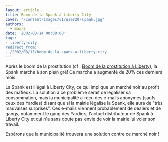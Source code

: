 ```yaml
---
layout: article
title: Boom de la Spank à Liberty City
cover: "/content/images/v1/user20/spank.jpg"
authors:
  - max-2
date: '2002-08-14 00:00:00''
tags:
- liberty-city
redirect_from:
- /2002/08/13/boom-de-la-spank-a-liberty-city
---
```


Après le boom de la prostitution (cf : [Boom de la prostitution à Liberty](/2002/08/09/boom-de-la-prostitution-a-liberty/)), la Spank marche à son plein gré! Ce marché a augmenté de 20% ces derniers mois.

La Spank est illégal à Liberty City, ce qui implique un marché noir au profit des mafieux. La solution à ce problème serait de légaliser sa consommation, mais la municipalité a reçu des e-mails anonymes (saufs ceux des Yardies) disant que si la mairie légalise la Spank, elle aura de "très mauvaises surprises". Ces e-mails viennent probablement de dealers et de gangs, notamment le gang des Yardies, l'actuel distributeur de Spank à Liberty City et qui n'a sans doute pas envie de voir la mairie lui voler son travail.

Espérons que la municipalité trouvera une solution contre ce marché noir !